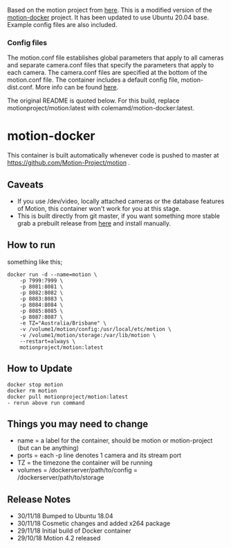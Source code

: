 Based on the motion project from [here](https://github.com/Motion-Project/motion/releases). This is a modified version of the [motion-docker](https://github.com/Motion-Project/motion-docker) project. It has been updated to use Ubuntu 20.04 base. Example config files are also included. 

### Config files
The motion.conf file establishes global parameters that apply to all cameras and separate camera.conf files that specify the parameters that apply to each camera. The camera.conf files are specified at the bottom of the motion.conf file. The container includes a default config file, motion-dist.conf. More info can be found [here](https://motion-project.github.io/motion_config.html#configfiles). 

The original README is quoted below. For this build, replace motionproject/motion:latest with colemamd/motion-docker:latest.

# motion-docker

This container is built automatically whenever code is pushed to master at https://github.com/Motion-Project/motion .

## Caveats
- If you use /dev/video, locally attached cameras or the database features of Motion, this container won't work for you at this stage.  
- This is built directly from git master, if you want something more stable grab a prebuilt release from [here](https://github.com/Motion-Project/motion/releases) and install manually.

## How to run

something like this;

```
docker run -d --name=motion \
    -p 7999:7999 \
    -p 8081:8081 \
    -p 8082:8082 \
    -p 8083:8083 \
    -p 8084:8084 \
    -p 8085:8085 \
    -p 8087:8087 \
    -e TZ="Australia/Brisbane" \
    -v /volume1/motion/config:/usr/local/etc/motion \
    -v /volume1/motion/storage:/var/lib/motion \
    --restart=always \
    motionproject/motion:latest
```
## How to Update

```
docker stop motion
docker rm motion
docker pull motionproject/motion:latest
- rerun above run command
```


## Things you may need to change
- name = a label for the container, should be motion or motion-project (but can be anything)
- ports = each -p line denotes 1 camera and its stream port
- TZ = the timezone the container will be running
- volumes = /dockerserver/path/to/config
          = /dockerserver/path/to/storage
          
## Release Notes
- 30/11/18 Bumped to Ubuntu 18.04
- 30/11/18 Cosmetic changes and added x264 package
- 29/11/18 Initial build of Docker container 
- 29/10/18 Motion 4.2 released
